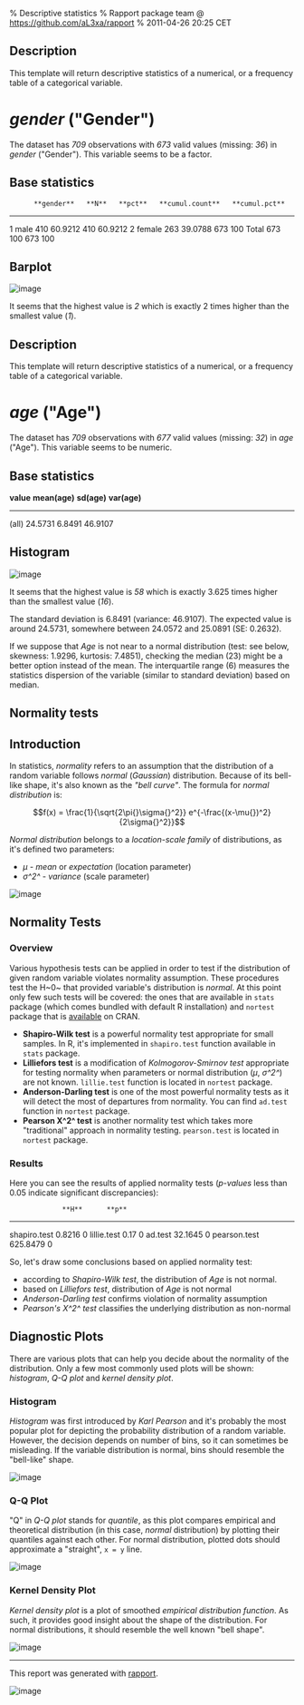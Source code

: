 % Descriptive statistics
% Rapport package team @ https://github.com/aL3xa/rapport
% 2011-04-26 20:25 CET

## Description

This template will return descriptive statistics of a numerical, or a
frequency table of a categorical variable.

# *gender* ("Gender")

The dataset has *709* observations with *673* valid values (missing:
*36*) in *gender* ("Gender"). This variable seems to be a factor.

## Base statistics

<!-- endlist -->

          **gender**   **N**   **pct**   **cumul.count**   **cumul.pct**
  ------- ------------ ------- --------- ----------------- ---------------
  1       male         410     60.9212   410               60.9212
  2       female       263     39.0788   673               100
  Total                673     100       673               100

## Barplot

![image](3ed92ab3ffc6e875335e7e8c774c35a8.png)

It seems that the highest value is *2* which is exactly 2 times higher
than the smallest value (*1*).

## Description

This template will return descriptive statistics of a numerical, or a
frequency table of a categorical variable.

# *age* ("Age")

The dataset has *709* observations with *677* valid values (missing:
*32*) in *age* ("Age"). This variable seems to be numeric.

## Base statistics

  **value**   **mean(age)**   **sd(age)**   **var(age)**
  ----------- --------------- ------------- --------------
  (all)       24.5731         6.8491        46.9107

## Histogram

![image](ac5d789145bdef09b10219ef16429f53.png)

It seems that the highest value is *58* which is exactly 3.625 times
higher than the smallest value (*16*).

The standard deviation is 6.8491 (variance: 46.9107). The expected value
is around 24.5731, somewhere between 24.0572 and 25.0891 (SE: 0.2632).

If we suppose that *Age* is not near to a normal distribution (test: see
below, skewness: 1.9296, kurtosis: 7.4851), checking the median (23)
might be a better option instead of the mean. The interquartile range
(6) measures the statistics dispersion of the variable (similar to
standard deviation) based on median.

## Normality tests

## Introduction

In statistics, *normality* refers to an assumption that the distribution
of a random variable follows *normal* (*Gaussian*) distribution. Because
of its bell-like shape, it's also known as the *"bell curve"*. The
formula for *normal distribution* is:

$$f(x) = \frac{1}{\sqrt{2\pi{}\sigma{}^2}} e^{-\frac{(x-\mu{})^2}{2\sigma{}^2}}$$

*Normal distribution* belongs to a *location-scale family* of
distributions, as it's defined two parameters:

-   *μ* - *mean* or *expectation* (location parameter)
-   *σ^2^* - *variance* (scale parameter)

![image](2f8c434e103f36ec70966b372838d448.png)

## Normality Tests

### Overview

Various hypothesis tests can be applied in order to test if the
distribution of given random variable violates normality assumption.
These procedures test the H~0~ that provided variable's distribution is
*normal*. At this point only few such tests will be covered: the ones
that are available in `stats` package (which comes bundled with default
R installation) and `nortest` package that is
[available](http://cran.r-project.org/web/packages/nortest/index.html)
on CRAN.

-   **Shapiro-Wilk test** is a powerful normality test appropriate for
    small samples. In R, it's implemented in `shapiro.test` function
    available in `stats` package.
-   **Lilliefors test** is a modification of *Kolmogorov-Smirnov test*
    appropriate for testing normality when parameters or normal
    distribution (*μ*, *σ^2^*) are not known. `lillie.test` function is
    located in `nortest` package.
-   **Anderson-Darling test** is one of the most powerful normality
    tests as it will detect the most of departures from normality. You
    can find `ad.test` function in `nortest` package.
-   **Pearson Χ^2^ test** is another normality test which takes more
    "traditional" approach in normality testing. `pearson.test` is
    located in `nortest` package.

### Results

Here you can see the results of applied normality tests (*p-values* less
than 0.05 indicate significant discrepancies):

<!-- endlist -->

                 **H**      **p**
  -------------- ---------- -------
  shapiro.test   0.8216     0
  lillie.test    0.17       0
  ad.test        32.1645    0
  pearson.test   625.8479   0

So, let's draw some conclusions based on applied normality test:

-   according to *Shapiro-Wilk test*, the distribution of *Age* is not
    normal.
-   based on *Lilliefors test*, distribution of *Age* is not normal
-   *Anderson-Darling test* confirms violation of normality assumption
-   *Pearson's Χ^2^ test* classifies the underlying distribution as
    non-normal

## Diagnostic Plots

There are various plots that can help you decide about the normality of
the distribution. Only a few most commonly used plots will be shown:
*histogram*, *Q-Q plot* and *kernel density plot*.

### Histogram

*Histogram* was first introduced by *Karl Pearson* and it's probably the
most popular plot for depicting the probability distribution of a random
variable. However, the decision depends on number of bins, so it can
sometimes be misleading. If the variable distribution is normal, bins
should resemble the "bell-like" shape.

![image](ac5d789145bdef09b10219ef16429f53.png)

### Q-Q Plot

"Q" in *Q-Q plot* stands for *quantile*, as this plot compares empirical
and theoretical distribution (in this case, *normal* distribution) by
plotting their quantiles against each other. For normal distribution,
plotted dots should approximate a "straight", `x = y` line.

![image](cbbba756d844aa053998959b73b9feff.png)

### Kernel Density Plot

*Kernel density plot* is a plot of smoothed *empirical distribution
function*. As such, it provides good insight about the shape of the
distribution. For normal distributions, it should resemble the well
known "bell shape".

![image](2684e7da9f9797bfd75863b18d9d29e9.png)

* * * * *

This report was generated with [rapport](http://rapport-package.info/).

![image](images/rapport.png)
